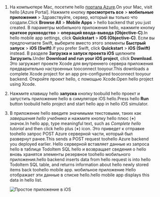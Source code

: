 
1. <span data-ttu-id="11eef-101">На компьютере Mac, посетите hello [портала Azure].</span><span class="sxs-lookup"><span data-stu-id="11eef-101">On your Mac, visit hello [Azure Portal].</span></span> <span data-ttu-id="11eef-102">Нажмите кнопку **просмотреть все** > **мобильные приложения** > Здравствуйте, сервер, который вы только что создали.</span><span class="sxs-lookup"><span data-stu-id="11eef-102">Click **Browse All** > **Mobile Apps** > hello backend that you just created.</span></span> <span data-ttu-id="11eef-103">В параметры мобильного приложения hello, нажмите кнопку **краткое руководство** > **операций ввода-вывода (Objective-C)**.</span><span class="sxs-lookup"><span data-stu-id="11eef-103">In hello mobile app settings, click **Quickstart** > **iOS (Objective-C)**.</span></span> <span data-ttu-id="11eef-104">Если вы предпочитаете Swift, выберите вместо этого элементы **Быстрый запуск** > **iOS (Swift)**.</span><span class="sxs-lookup"><span data-stu-id="11eef-104">If you prefer Swift, click **Quickstart** > **iOS (Swift)** instead.</span></span> <span data-ttu-id="11eef-105">В разделе **Загрузка и запуск проекта iOS** щелкните **Загрузить**.</span><span class="sxs-lookup"><span data-stu-id="11eef-105">Under **Download and run your iOS project**, click **Download**.</span></span> <span data-ttu-id="11eef-106">Это загружает проекте Xcode для внутреннего сервера приложения предварительно настроенных tooconnect tooyour.</span><span class="sxs-lookup"><span data-stu-id="11eef-106">This downloads a complete Xcode project for an app pre-configured tooconnect tooyour backend.</span></span> <span data-ttu-id="11eef-107">Откройте проект hello, с помощью Xcode.</span><span class="sxs-lookup"><span data-stu-id="11eef-107">Open hello project using Xcode.</span></span>
2. <span data-ttu-id="11eef-108">Нажмите клавишу hello **запуска** кнопку toobuild hello проект и запустить приложение hello в симуляторе iOS hello.</span><span class="sxs-lookup"><span data-stu-id="11eef-108">Press hello **Run** button toobuild hello project and start hello app in hello iOS simulator.</span></span>
3. <span data-ttu-id="11eef-109">В приложение hello введите значимыми текстовыми, таких как *завершения hello учебника* и нажмите кнопку hello плюс (**+**) значок.</span><span class="sxs-lookup"><span data-stu-id="11eef-109">In hello app, type meaningful text, such as *Complete hello tutorial* and then click hello plus (**+**) icon.</span></span> <span data-ttu-id="11eef-110">Это приведет к отправке toohello запрос POST Azure серверной части, который был развернут ранее.</span><span class="sxs-lookup"><span data-stu-id="11eef-110">This sends a POST request toohello Azure backend you deployed earlier.</span></span> <span data-ttu-id="11eef-111">Hello серверной вставляет данные из запроса hello в таблице TodoItem SQL hello и возвращает сведения о hello вновь хранятся элементы резервное toohello мобильного приложения.</span><span class="sxs-lookup"><span data-stu-id="11eef-111">hello backend inserts data from hello request is into hello TodoItem SQL table, and returns information about hello newly stored items back toohello mobile app.</span></span> <span data-ttu-id="11eef-112">мобильное приложение Hello отображает эти данные в списке hello.</span><span class="sxs-lookup"><span data-stu-id="11eef-112">hello mobile app displays this data in hello list.</span></span> 

   ![Простое приложение в iOS](./media/app-service-mobile-ios-quickstart/mobile-quickstart-startup-ios.png)

[портала Azure]: https://portal.azure.com/
